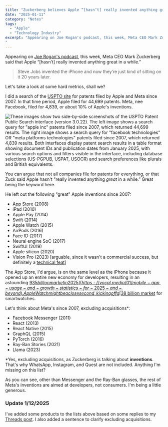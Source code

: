 ```yaml
---
title: "Zuckerberg believes Apple “[hasn’t] really invented anything great in a while…”"
date: "2025-01-11"
category: "Notes"
tags:
  - "Apple"
  - "Technology Industry"
excerpt: "Appearing on Joe Rogan's podcast, this week, Meta CEO Mark Zuckerberg said that Apple “[hasn’t] really invented anything great in a while.” He said, “Steve Jobs invented the iPhone and now they’re just kind of sitting on it 20 years later.” Let's take a look at some hard metrics, shall we?
"
---
```

Appearing on [Joe Rogan's podcast](https://www.youtube.com/watch?v=7k1ehaE0bdU), this week, Meta CEO Mark Zuckerberg said that Apple “[hasn’t] really invented anything great in a while.”

> Steve Jobs invented the iPhone and now they’re just kind of sitting on it 20 years later.

Let's take a look at some hard metrics, shall we?

I did a search of the [USPTO site](https://www.uspto.gov/) for patents filed by Apple and Meta since 2007. In that time period, Apple filed for 44,699 patents. Meta, nee Facebook, filed for 4,839, or about 10% of Apple's inventions.

![These images show two side-by-side screenshots of the USPTO Patent Public Search interface (version 3.0.22). The left image shows a search query for "apple inc" patents filed since 2007, which returned 44,699 results. The right image shows a search query for "facebook technologies" OR "meta platforms technologies" patents filed since 2007, which returned 4,839 results. Both interfaces display patent search results in a table format showing document IDs and publication dates from January 2025, with various search options and filters visible in the interface, including database selections (US-PGPUB, USPAT, USOCR) and search preferences like plurals and British equivalents.](/images/apple-and-meta-patents.png)

You can argue that not all companies file for patents for everything, or that Zuck said Apple hasn't "really invented anything _great_ in a while.” Great being the keyword here.

He left out the following "great" Apple inventions since 2007:
- App Store (2008)
- iPad (2010)
- Apple Pay (2014)
- Swift (2014)
- Apple Watch (2015)
- AirPods (2016)
- Face ID (2017)
- Neural engine SoC (2017)
- SwiftUI (2019)
- Apple silicon (2020)
- Vision Pro (2023) [arguable, since it wasn't a commercial success, but definitely a [technical feat](/posts/thoughts-on-apple-vision-pro)]

The App Store, I'd argue, is on the same level as the iPhone because it opened up an entire new economy for developers, resulting in an astounding [$935 billion market in 2025](https://vocal.media/01/mobile-app-usage-and-growth-statistics-for-2025-and-beyond). Apple Watch might be a close second, kicking off a [$38 billion market](https://www.fortunebusinessinsights.com/smartwatch-market-106625) for smartwatches.

Let's think about Meta's since 2007, excluding acquisitions*:
- Facebook Messenger (2011)
- React (2013)
- React Native (2015)
- GraphQL (2015)
- PyTorch (2016)
- Ray-Ban Stories (2021)
- Llama (2023)

*Yes, excluding acquisitions, as Zuckerberg is talking about **inventions**. That's why WhatsApp, Instagram, and Quest are not included. Anything I'm missing on this list?

As you can see, other than Messenger and the Ray-Ban glasses, the rest of Meta's inventions are aimed at developers, not consumers. I'm being a little generous.

### Update 1/12/2025
I've added some products to the lists above based on some replies to my [Threads post](https://www.threads.net/@lunarboy/post/DEtOBtGSo2w?xmt=AQGzuouo7SohzZp72cjydKTXddnZNEdLgPqhrplCKslN7Q). I also added a sentence to clarify excluding acquisitions.